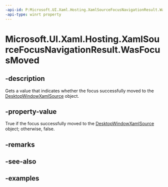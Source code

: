 ```yaml
---
-api-id: P:Microsoft.UI.Xaml.Hosting.XamlSourceFocusNavigationResult.WasFocusMoved
-api-type: winrt property
---
```


<!-- Property syntax.
public bool WasFocusMoved { get; }
-->

# Microsoft.UI.Xaml.Hosting.XamlSourceFocusNavigationResult.WasFocusMoved

## -description
Gets a value that indicates whether the focus successfully moved to the [DesktopWindowXamlSource](desktopwindowxamlsource.md) object.

## -property-value
True if the focus successfully moved to the [DesktopWindowXamlSource](desktopwindowxamlsource.md) object; otherwise, false.

## -remarks

## -see-also

## -examples
